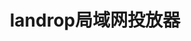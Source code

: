 ﻿---
id: 164
title: "landrop局域网投放器"
weight: 164
version: "1.0.0"
updateTime: "2021-12-28T11:45:14"
debName: "http://113.24.212.22:8090/upload/file/landrop_1.0.0-1_loongarch64.deb"
debSize: "158.7 KB"
command: "/opt/apps/landrop/apps/landrop"
compatibility: 4
---
